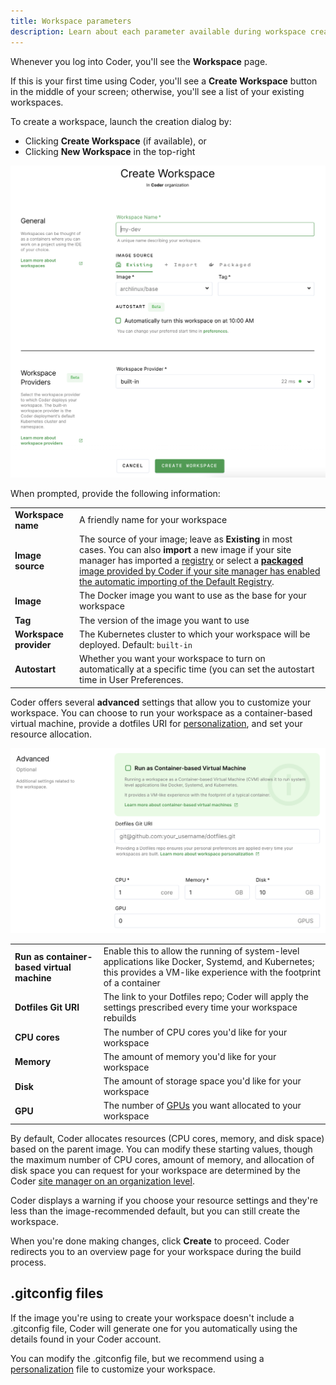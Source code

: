 ```yaml
---
title: Workspace parameters
description: Learn about each parameter available during workspace creation.
---
```


Whenever you log into Coder, you'll see the **Workspace** page.

If this is your first time using Coder, you'll see a **Create Workspace** button
in the middle of your screen; otherwise, you'll see a list of your existing
workspaces.

To create a workspace, launch the creation dialog by:

- Clicking **Create Workspace** (if available), or
- Clicking **New Workspace** in the top-right

![Create a workspace](../assets/workspaces/create-workspace.png)

When prompted, provide the following information:

<table>
    <tr>
        <td><b>Workspace name</b></td>
        <td>A friendly name for your workspace</td>
    </tr>
    <tr>
        <td><b>Image source</b></td>
        <td>The source of your image; leave as <b>Existing</b> in most cases.
        You can also <b>import</b> a new image if your site manager has imported
            a <a href="../admin/registries/index.md">registry</a> or select a <b><a
            href="https://github.com/cdr/enterprise-images">packaged</
            a></b> image provided by Coder if your site manager has
            enabled the automatic importing of the <a
            href="../admin/registries/default-registry.md">Default Registry</a>.
        </td>
    </tr>
    <tr>
        <td><b>Image</b></td>
        <td>The Docker image you want to use as the base for your workspace</td>
    </tr>
    <tr>
        <td><b>Tag</b></td>
        <td>The version of the image you want to use</td>
    </tr>
    <tr>
        <td><b>Workspace provider</b></td>
        <td>The Kubernetes cluster to which your workspace will be deployed.
        Default: <code>built-in</code></td>
    </tr>
        <tr>
        <td><b>Autostart</b></td>
        <td>Whether you want your workspace to turn on automatically at a
        specific time (you can set the autostart time in User Preferences.</td>
    </tr>
</table>

Coder offers several **advanced** settings that allow you to customize your
workspace. You can choose to run your workspace as a container-based virtual
machine, provide a dotfiles URI for [personalization](personalization.md), and
set your resource allocation.

![Workspace setup advanced settings](../assets/workspaces/advanced-workspace-config.png)

<table>
    <tr>
        <td><b>Run as container-based virtual machine</b></td>
        <td>Enable this to allow the running of system-level applications like
        Docker, Systemd, and Kubernetes; this provides a VM-like experience with
        the footprint of a container</td>
    </tr>
    <tr>
        <td><b>Dotfiles Git URI</b></td>
        <td>The link to your Dotfiles repo; Coder will apply the settings
        prescribed every time your workspace rebuilds</td>
    </tr>
    <tr>
        <td><b>CPU cores</b></td>
        <td>The number of CPU cores you'd like for your workspace</td>
    </tr>
    <tr>
        <td><b>Memory</b></td>
        <td>The amount of memory you'd like for your workspace</td>
    </tr>
    <tr>
        <td><b>Disk</b></td>
        <td>The amount of storage space you'd like for your workspace</td>
    </tr>
    <tr>
        <td><b>GPU</b></td>
        <td>The number of
        <a href="../admin/workspace-management/gpu-acceleration.md">GPUs</a>
        you want allocated to your workspace</td>
    </tr>
</table>

By default, Coder allocates resources (CPU cores, memory, and disk space) based
on the parent image. You can modify these starting values, though the maximum
number of CPU cores, amount of memory, and allocation of disk space you can
request for your workspace are determined by the Coder
[site manager on an organization level](../admin/organizations.md#create-a-new-organization).

Coder displays a warning if you choose your resource settings and they're less
than the image-recommended default, but you can still create the workspace.

When you're done making changes, click **Create** to proceed. Coder redirects
you to an overview page for your workspace during the build process.

## .gitconfig files

If the image you're using to create your workspace doesn't include a .gitconfig
file, Coder will generate one for you automatically using the details found in
your Coder account.

You can modify the .gitconfig file, but we recommend using a
[personalization](personalization.md) file to customize your workspace.
